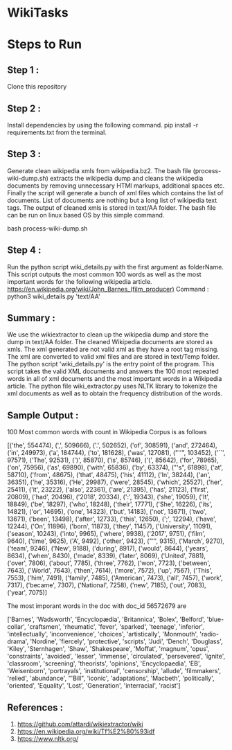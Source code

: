 # WikiTasks

# Steps to Run

## Step 1 : 
Clone this repository

## Step 2 : 
Install dependencies by using the following command.
pip install -r requirements.txt from the terminal.

## Step 3 :
Generate clean wikipedia xmls from wikipedia.bz2. The bash file (process-wiki-dump.sh)
extracts the wikipedia dump and cleans the wikipedia documents by removing
unnecessary HTMl markups, additional spaces etc. Finally the script will generate
a bunch of xml files which contains the list of documents. List of documents are nothing but
a long list of wikipedia text tags. The output of cleaned xmls is stored in text/AA folder. The 
bash file can be run on linux based OS by this simple command.

bash process-wiki-dump.sh

## Step 4 :
Run the python script wiki_details.py with the first argument as folderName.
This script outputs the most common 100 words as well as the most important words
for the following wikipedia article.
https://en.wikipedia.org/wiki/John_Barnes_(film_producer)
Command : python3 wiki_details.py 'text/AA'

## Summary :

We use the wikiextractor to clean up the wikipedia dump and store the dump in text/AA folder. The cleaned Wikipedia 
documents are stored as xmls. The xml generated are not valid xml as they have a root tag missing. The xml are converted
to valid xml files and are stored in text/Temp folder. The python script 'wiki_details.py' is the entry point of the program.
This script takes the valid XML documents and answers the 100 most repeated words in all of xml documents and the most important
words in a Wikipedia article. The python file wiki_extractor.py uses NLTK library to tokenize the xml documents as well as to obtain
the frequency distribution of the words.

## Sample Output : 


100 Most common words with count in Wikipedia Corpus is as follows

[('the', 554474), (',', 509666), ('.', 502652), ('of', 308591), ('and', 272464), ('in', 249973), ('a', 184744), ('to', 181628), ('was', 127081), ("''", 103452), ('``', 97571), ('The', 92531), (')', 85870), ('is', 85746), ('(', 85642), ('for', 78965), ('on', 75956), ('as', 69890), ('with', 65836), ('by', 63374), ("'s", 61898), ('at', 58710), ('from', 48675), ('that', 48475), ('his', 41112), ('In', 38244), ('an', 36351), ('he', 35316), ('He', 29987), ('were', 28545), ('which', 25527), ('her', 25411), ('it', 23222), ('also', 22361), ('are', 21395), ('has', 21123), ('first', 20809), ('had', 20496), ('2018', 20334), (':', 19343), ('she', 19059), ('It', 18849), ('be', 18297), ('who', 18248), ('their', 17771), ('She', 16226), ('its', 14821), ('or', 14695), ('one', 14323), ('but', 14183), ('not', 13671), ('two', 13671), ('been', 13498), ('after', 12733), ('this', 12650), (';', 12294), ('have', 12244), ('On', 11896), ('born', 11873), ('they', 11457), ('University', 11091), ('season', 10243), ('into', 9965), ('where', 9938), ('2017', 9751), ('film', 9640), ('time', 9625), ('A', 9492), ('other', 9423), ("'", 9315), ('March', 9270), ('team', 9246), ('New', 9188), ('during', 8917), ('would', 8644), ('years', 8634), ('when', 8430), ('made', 8339), ('later', 8069), ('United', 7881), ('over', 7806), ('about', 7785), ('three', 7762), ('won', 7723), ('between', 7643), ('World', 7643), ('then', 7614), ('more', 7572), ('up', 7567), ('This', 7553), ('him', 7491), ('family', 7485), ('American', 7473), ('all', 7457), ('work', 7317), ('became', 7307), ('National', 7258), ('new', 7185), ('out', 7083), ('year', 7075)]

 The most imporant words in the doc with doc_id 56572679 are  
 
 ['Barnes', 'Wadsworth', 'Encyclopædia', 'Britannica', 'Bolex', 'Belford', 'blue-collar', 'craftsmen', 'rheumatic', 'fever', 'sparked', 'teenage', 'inferior', 'intellectually', 'inconvenience', 'choices', 'artistically', 'Monmouth', 'radio-drama', 'Nordine', 'fiercely', 'protective', 'scripts', 'Judi', 'Dench', 'Douglass', 'Kiley', 'Sternhagen', 'Shaw', 'Shakespeare', 'Moffat', 'magnum', 'opus', 'constraints', 'avoided', 'lesser', 'immense', 'circulated', 'persevered', 'ignite', 'classroom', 'screening', 'theorists', 'opinions', 'Encyclopaedia', 'EB', 'Weisenborn', 'portrayals', 'institutional', 'censorship', 'allude', 'filmmakers', 'relied', 'abundance', "'Bill", 'iconic', 'adaptations', 'Macbeth', 'politically', 'oriented', 'Equality', 'Lost', 'Generation', 'interracial', 'racist']
 
## References :

1) https://github.com/attardi/wikiextractor/wiki
2) https://en.wikipedia.org/wiki/Tf%E2%80%93idf
3) https://www.nltk.org/
